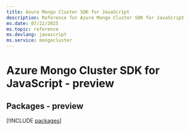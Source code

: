 ```yaml
---
title: Azure Mongo Cluster SDK for JavaScript
description: Reference for Azure Mongo Cluster SDK for JavaScript
ms.date: 07/22/2025
ms.topic: reference
ms.devlang: javascript
ms.service: mongocluster
---
```

# Azure Mongo Cluster SDK for JavaScript - preview
## Packages - preview
[!INCLUDE [packages](mongo-cluster-index.md)]